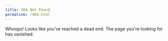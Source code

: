 ```yaml
---
title: 404 Not Found
permalink: /404.html
---
```


Whoops! Looks like you've reached a dead end. The page you're looking for has vanished.
